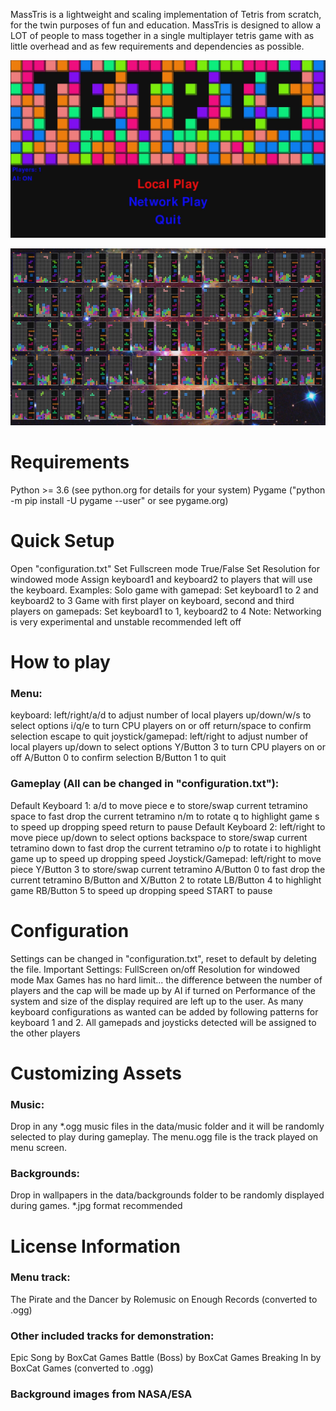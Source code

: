 MassTris is a lightweight and scaling implementation of Tetris from scratch, for the twin purposes of fun and education.
MassTris is designed to allow a LOT of people to mass together in a single multiplayer tetris game with as little
overhead and as few requirements and dependencies as possible.

![Main menu](/docs/masstris.jpg)

![Gameplay Image](https://github.com/akhyn/masstris/blob/master/docs/masstris2.jpg)


Requirements
============
Python >= 3.6 (see python.org for details for your system)
Pygame ("python -m pip install -U pygame --user" or see pygame.org)


Quick Setup
===========
Open "configuration.txt"
Set Fullscreen mode True/False
Set Resolution for windowed mode
Assign keyboard1 and keyboard2 to players that will use the keyboard.
Examples:
 Solo game with gamepad: Set keyboard1 to 2 and keyboard2 to 3
 Game with first player on keyboard, second and third players on gamepads: Set keyboard1 to 1, keyboard2 to 4
Note: Networking is very experimental and unstable recommended left off


How to play
===========
### Menu:
  keyboard:
    left/right/a/d to adjust number of local players
    up/down/w/s to select options
    i/q/e to turn CPU players on or off
    return/space to confirm selection
    escape to quit
  joystick/gamepad:
    left/right to adjust number of local players
    up/down to select options
    Y/Button 3 to turn CPU players on or off
    A/Button 0 to confirm selection
    B/Button 1 to quit

### Gameplay (All can be changed in "configuration.txt"):
  Default Keyboard 1:
    a/d to move piece
    e to store/swap current tetramino
    space to fast drop the current tetramino
    n/m to rotate
    q to highlight game
    s to speed up dropping speed
    return to pause
  Default Keyboard 2:
    left/right to move piece
    up/down to select options
    backspace to store/swap current tetramino
    down to fast drop the current tetramino
    o/p to rotate
    i to highlight game
    up to speed up dropping speed
  Joystick/Gamepad:
    left/right to move piece
    Y/Button 3 to store/swap current tetramino
    A/Button 0 to fast drop the current tetramino
    B/Button and X/Button 2 to rotate
    LB/Button 4 to highlight game
    RB/Button 5 to speed up dropping speed
    START to pause


Configuration
 ============
Settings can be changed in "configuration.txt", reset to default by deleting the file.
Important Settings:
FullScreen on/off
Resolution for windowed mode
Max Games has no hard limit... the difference between the number of players and the cap will be made up by AI if turned on
Performance of the system and size of the display required are left up to the user.
As many keyboard configurations as wanted can be added by following patterns for keyboard 1 and 2.
All gamepads and joysticks detected will be assigned to the other players


Customizing Assets
==================
### Music:
Drop in any *.ogg music files in the data/music folder and it will be randomly selected to play during gameplay.
The menu.ogg file is the track played on menu screen.

### Backgrounds:
Drop in wallpapers in the data/backgrounds folder to be randomly displayed during games.
*.jpg format recommended


License Information
===================
### Menu track:
The Pirate and the Dancer by Rolemusic on Enough Records
(converted to .ogg)

### Other included tracks for demonstration:
Epic Song by BoxCat Games
Battle (Boss) by BoxCat Games
Breaking In by BoxCat Games
(converted to .ogg)

### Background images from NASA/ESA